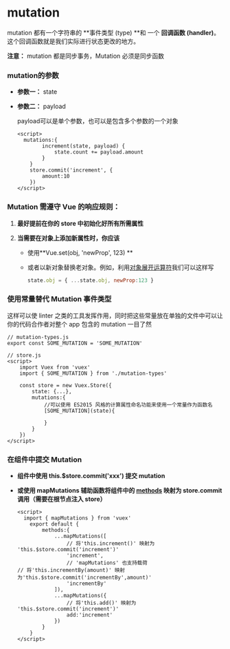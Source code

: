 # mutation

mutation 都有一个字符串的 **事件类型 (type) **和 一个 **回调函数 (handler)**。这个回调函数就是我们实际进行状态更改的地方。

**注意：** mutation 都是同步事务，Mutation 必须是同步函数

### mutation的参数

* **参数一：** state

* **参数二：** payload

  payload可以是单个参数，也可以是包含多个参数的一个对象

  ```vue
  <script>
  	mutations:{
          increment(state, payload) {
              state.count += payload.amount
          }
      }
      store.commit('increment', {
          amount:10
      })
  </script>
  ```

### Mutation 需遵守 Vue 的响应规则：

1. **最好提前在你的 store 中初始化好所有所需属性**

2. **当需要在对象上添加新属性时，你应该**

   * 使用**Vue.set(obj, 'newProp', 123) **

   * 或者以新对象替换老对象。例如，利用[对象展开运算符](https://github.com/tc39/proposal-object-rest-spread)我们可以这样写

     ```javascript
     state.obj = { ...state.obj, newProp:123 }
     ```

### 使用常量替代 Mutation 事件类型

这样可以使 linter 之类的工具发挥作用，同时把这些常量放在单独的文件中可以让你的代码合作者对整个 app 包含的 mutation 一目了然

```vue
// mutation-types.js
export const SOME_MUTATION = 'SOME_MUTATION'

// store.js
<script>
	import Vuex from 'vuex'
    import { SOME_MUTATION } from './mutation-types'
    
    const store = new Vuex.Store({
        state: {...},
        mutations:{
            //可以使用 ES2015 风格的计算属性命名功能来使用一个常量作为函数名
            [SOME_MUTATION](state){
                
            }
        }
    })
</script> 
```

### 在组件中提交 Mutation

* **组件中使用 this.$store.commit('xxx') 提交 mutation**

* **或使用 mapMutations 辅助函数将组件中的 <u>methods</u> 映射为 store.commit 调用（需要在根节点注入 store）**

  ```VUE
  <script>
  	import { mapMutations } from 'vuex'
      export default {
          methods:{
              ...mapMutations([
                  // 将'this.increment()' 映射为 'this.$store.commit('increment')'
                  'increment', 
                  // 'mapMutations' 也支持载荷
  // 将'this.incrementBy(amount)' 映射为'this.$store.commit('incrementBy',amount)'
                  'incrementBy'
              ]),
              ...mapMutations({
                  // 将'this.add()' 映射为 'this.$store.commit('increment')'
                  add:'increment'
              })
          }
      }
  </script>
  ```

  